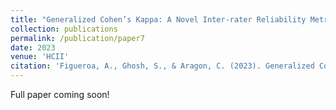 ```yaml
---
title: "Generalized Cohen’s Kappa: A Novel Inter-rater Reliability Metric for Non-Mutually Exclusive Categories"
collection: publications
permalink: /publication/paper7
date: 2023
venue: 'HCII'
citation: 'Figueroa, A., Ghosh, S., & Aragon, C. (2023). Generalized Cohen’s Kappa: A Novel Inter-rater Reliability Metric for Non-Mutually Exclusive Categories. In International Conference on Human-Computer Interaction.'
---
```

Full paper coming soon!


<!-- ---
title: "Establishing TikTok as a Platform for Informal Learning: Evidence from Mixed Methods Analysis of Creators and Viewers"
collection: publications
permalink: /publication/paper6
date: 2023-01-02
venue: 'HICSS'
citation: 'Sourojit Ghosh, and Andrea Figueroa. 2023. Establishing TikTok as a Platform for Informal Learning: Evidence from Mixed-Methods Analysis of Creators and Viewers. In Proceedings of the 56th Hawaii International Conference on System Sciences, 2431-2440. https://hdl.handle.net/10125/102931'
---
[Download paper here](https://sourojitghosh.github.io/files/0237.pdf)

[View Presentation here](https://docs.google.com/presentation/d/1Q2NU9apoEEdybbRLFk0Vo15xIG3Q7GQ7Gnaiy6ZvBlw/edit?usp=sharing) -->
